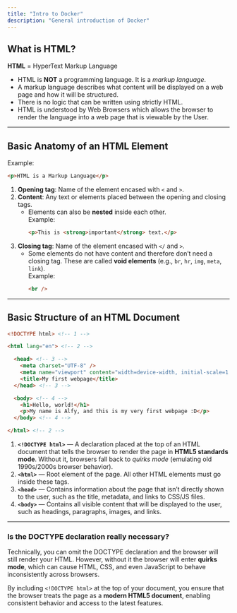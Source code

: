 ```yaml
---
title: "Intro to Docker"
description: "General introduction of Docker"
---
```


## What is HTML?

**HTML** = HyperText Markup Language

- HTML is **NOT** a programming language. It is a _markup language_.
- A markup language describes what content will be displayed on a web page and how it will be structured.
- There is no logic that can be written using strictly HTML.
- HTML is understood by Web Browsers which allows the browser to render the language into a web page that is viewable by the User.

---

## Basic Anatomy of an HTML Element

Example:

```html
<p>HTML is a Markup Language</p>
```

1. **Opening tag**: Name of the element encased with `<` and `>`.
2. **Content**: Any text or elements placed between the opening and closing tags.
   - Elements can also be **nested** inside each other.  
     Example:
     ```html
     <p>This is <strong>important</strong> text.</p>
     ```
3. **Closing tag**: Name of the element encased with `</` and `>`.
   - Some elements do not have content and therefore don’t need a closing tag. These are called **void elements** (e.g., `br`, `hr`, `img`, `meta`, `link`).  
     Example:
     ```html
     <br />
     ```

---

## Basic Structure of an HTML Document

```html
<!DOCTYPE html> <!-- 1 -->

<html lang="en"> <!-- 2 -->

  <head> <!-- 3 -->
    <meta charset="UTF-8" />
    <meta name="viewport" content="width=device-width, initial-scale=1.0" />
    <title>My first webpage</title>
  </head> <!-- 3 -->

  <body> <!-- 4 -->
    <h1>Hello, world!</h1>
    <p>My name is Alfy, and this is my very first webpage :D</p>
  </body> <!-- 4 -->

</html> <!-- 2 -->
```

1. **`<!DOCTYPE html>`** — A declaration placed at the top of an HTML document that tells the browser to render the page in **HTML5 standards mode**. Without it, browsers fall back to _quirks mode_ (emulating old 1990s/2000s browser behavior).
2. **`<html>`** — Root element of the page. All other HTML elements must go inside these tags.
3. **`<head>`** — Contains information about the page that isn’t directly shown to the user, such as the title, metadata, and links to CSS/JS files.
4. **`<body>`** — Contains all visible content that will be displayed to the user, such as headings, paragraphs, images, and links.

---

### Is the DOCTYPE declaration really necessary?

Technically, you can omit the DOCTYPE declaration and the browser will still render your HTML. However, without it the browser will enter **quirks mode**, which can cause HTML, CSS, and even JavaScript to behave inconsistently across browsers.

By including `<!DOCTYPE html>` at the top of your document, you ensure that the browser treats the page as a **modern HTML5 document**, enabling consistent behavior and access to the latest features.
